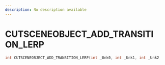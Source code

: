 ```yaml
---
description: No description available 
---
```


# CUTSCENEOBJECT_ADD_TRANSITION_LERP

```cpp
int CUTSCENEOBJECT_ADD_TRANSITION_LERP(int _Unk0, int _Unk1, int _Unk2, int _Unk3, int _Unk4, int _Unk5);
```
